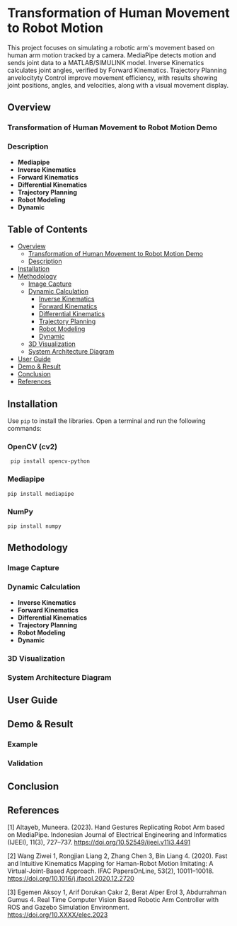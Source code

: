 # Transformation of Human Movement to Robot Motion
This project focuses on simulating a robotic arm's movement based on human arm motion tracked by a camera. MediaPipe detects motion and sends joint data to a MATLAB/SIMULINK model. Inverse Kinematics calculates joint angles, verified by Forward Kinematics. Trajectory Planning anvelocityty Control improve movement efficiency, with results showing joint positions, angles, and velocities, along with a visual movement display.
## Overview
### Transformation of Human Movement to Robot Motion Demo
### Description
- **Mediapipe**
- **Inverse Kinematics**
- **Forward Kinematics**
- **Differential Kinematics**
- **Trajectory Planning**
- **Robot Modeling**
- **Dynamic**
## Table of Contents

- [Overview](#overview)
   * [Transformation of Human Movement to Robot Motion Demo](#transformationofhumanmovementtorobotmotion)
   * [Description](#description)
- [Installation](#installation)
- [Methodology](#methodology)
   * [Image Capture](#imagecapture)
   * [Dynamic Calculation](#dynamiccalculation)
	   * [Inverse Kinematics](#dynamiccalculation)
	   * [Forward Kinematics](#dynamiccalculation)
	   * [Differential Kinematics](#dynamiccalculation)
	   * [Trajectory Planning](#dynamiccalculation)
	   * [Robot Modeling](#dynamiccalculation)
	   * [Dynamic](#dynamiccalculation)
   * [ 3D Visualization](#3dvisualization)
   * [ System Architecture Diagram](#systemarchitecturediagram)
- [User Guide](#userguide)
- [Demo & Result](#demo&result)
- [Conclusion](#conclusion)
- [References](#references)

## Installation
 Use `pip` to install the libraries. Open a terminal and run the following commands:
### OpenCV (cv2)
` pip install opencv-python`
### Mediapipe
`pip install mediapipe`
### NumPy
`pip install numpy`
##  Methodology
### Image Capture
### Dynamic Calculation

- **Inverse Kinematics**
- **Forward Kinematics**
- **Differential Kinematics**
- **Trajectory Planning**
- **Robot Modeling**
- **Dynamic**
### 3D Visualization
### System Architecture Diagram

## User Guide

## Demo & Result
### Example
### Validation

## Conclusion

## References
[1] Altayeb, Muneera. (2023). Hand Gestures Replicating Robot Arm based on MediaPipe. Indonesian Journal of Electrical Engineering and Informatics (IJEEI), 11(3), 727–737. https://doi.org/10.52549/ijeei.v11i3.4491

[2] Wang Ziwei  1, Rongjian Liang  2, Zhang Chen  3, Bin Liang  4. (2020). Fast and Intuitive Kinematics Mapping for Haman-Robot Motion Imitating: A Virtual-Joint-Based Approach. IFAC PapersOnLine, 53(2), 10011–10018. https://doi.org/10.1016/j.ifacol.2020.12.2720

[3] Egemen Aksoy  1, Arif Dorukan Çakır  2, Berat Alper Erol  3, Abdurrahman Gumus  4. Real Time Computer Vision Based Robotic Arm Controller with ROS and Gazebo Simulation Environment. https://doi.org/10.XXXX/elec.2023
